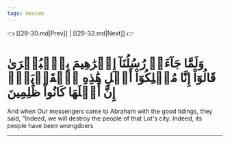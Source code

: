 ```yaml
---
tags: meccan
---
```


👈 [[29-30.md|Prev]] | [[29-32.md|Next]] 👉

# وَلَمَّا جَآءَتۡ رُسُلُنَآ إِبۡرَٰهِيمَ بِٱلۡبُشۡرَىٰ قَالُوٓاْ إِنَّا مُهۡلِكُوٓاْ أَهۡلِ هَٰذِهِ ٱلۡقَرۡيَةِۖ إِنَّ أَهۡلَهَا كَانُواْ ظَٰلِمِينَ

And when Our messengers came to Abraham with the good tidings, they said, "Indeed, we will destroy the people of that Lot's city. Indeed, its people have been wrongdoers

---

